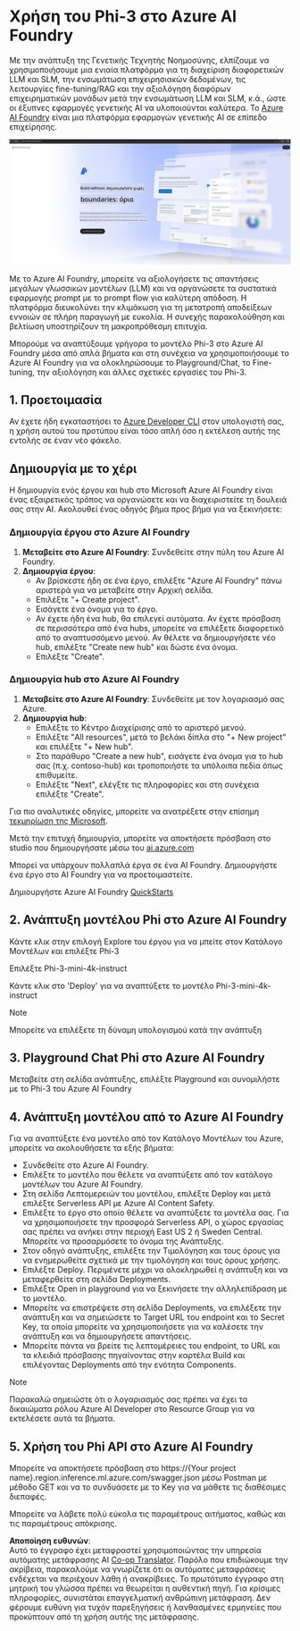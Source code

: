 <!--
CO_OP_TRANSLATOR_METADATA:
{
  "original_hash": "3a1e48b628022485aac989c9f733e792",
  "translation_date": "2025-07-17T05:23:49+00:00",
  "source_file": "md/02.QuickStart/AzureAIFoundry_QuickStart.md",
  "language_code": "el"
}
-->
# **Χρήση του Phi-3 στο Azure AI Foundry**

Με την ανάπτυξη της Γενετικής Τεχνητής Νοημοσύνης, ελπίζουμε να χρησιμοποιήσουμε μια ενιαία πλατφόρμα για τη διαχείριση διαφορετικών LLM και SLM, την ενσωμάτωση επιχειρησιακών δεδομένων, τις λειτουργίες fine-tuning/RAG και την αξιολόγηση διαφόρων επιχειρηματικών μονάδων μετά την ενσωμάτωση LLM και SLM, κ.ά., ώστε οι έξυπνες εφαρμογές γενετικής AI να υλοποιούνται καλύτερα. Το [Azure AI Foundry](https://ai.azure.com) είναι μια πλατφόρμα εφαρμογών γενετικής AI σε επίπεδο επιχείρησης.

![aistudo](../../../../translated_images/aifoundry_home.f28a8127c96c7d93d6fb1d0a69b635bc36834da1f0615d7d2b8be216021d9eeb.el.png)

Με το Azure AI Foundry, μπορείτε να αξιολογήσετε τις απαντήσεις μεγάλων γλωσσικών μοντέλων (LLM) και να οργανώσετε τα συστατικά εφαρμογής prompt με το prompt flow για καλύτερη απόδοση. Η πλατφόρμα διευκολύνει την κλιμάκωση για τη μετατροπή αποδείξεων εννοιών σε πλήρη παραγωγή με ευκολία. Η συνεχής παρακολούθηση και βελτίωση υποστηρίζουν τη μακροπρόθεσμη επιτυχία.

Μπορούμε να αναπτύξουμε γρήγορα το μοντέλο Phi-3 στο Azure AI Foundry μέσα από απλά βήματα και στη συνέχεια να χρησιμοποιήσουμε το Azure AI Foundry για να ολοκληρώσουμε το Playground/Chat, το Fine-tuning, την αξιολόγηση και άλλες σχετικές εργασίες του Phi-3.

## **1. Προετοιμασία**

Αν έχετε ήδη εγκαταστήσει το [Azure Developer CLI](https://learn.microsoft.com/azure/developer/azure-developer-cli/overview?WT.mc_id=aiml-138114-kinfeylo) στον υπολογιστή σας, η χρήση αυτού του προτύπου είναι τόσο απλή όσο η εκτέλεση αυτής της εντολής σε έναν νέο φάκελο.

## Δημιουργία με το χέρι

Η δημιουργία ενός έργου και hub στο Microsoft Azure AI Foundry είναι ένας εξαιρετικός τρόπος να οργανώσετε και να διαχειριστείτε τη δουλειά σας στην AI. Ακολουθεί ένας οδηγός βήμα προς βήμα για να ξεκινήσετε:

### Δημιουργία έργου στο Azure AI Foundry

1. **Μεταβείτε στο Azure AI Foundry**: Συνδεθείτε στην πύλη του Azure AI Foundry.
2. **Δημιουργία έργου**:
   - Αν βρίσκεστε ήδη σε ένα έργο, επιλέξτε "Azure AI Foundry" πάνω αριστερά για να μεταβείτε στην Αρχική σελίδα.
   - Επιλέξτε "+ Create project".
   - Εισάγετε ένα όνομα για το έργο.
   - Αν έχετε ήδη ένα hub, θα επιλεγεί αυτόματα. Αν έχετε πρόσβαση σε περισσότερα από ένα hubs, μπορείτε να επιλέξετε διαφορετικό από το αναπτυσσόμενο μενού. Αν θέλετε να δημιουργήσετε νέο hub, επιλέξτε "Create new hub" και δώστε ένα όνομα.
   - Επιλέξτε "Create".

### Δημιουργία hub στο Azure AI Foundry

1. **Μεταβείτε στο Azure AI Foundry**: Συνδεθείτε με τον λογαριασμό σας Azure.
2. **Δημιουργία hub**:
   - Επιλέξτε το Κέντρο Διαχείρισης από το αριστερό μενού.
   - Επιλέξτε "All resources", μετά το βελάκι δίπλα στο "+ New project" και επιλέξτε "+ New hub".
   - Στο παράθυρο "Create a new hub", εισάγετε ένα όνομα για το hub σας (π.χ. contoso-hub) και τροποποιήστε τα υπόλοιπα πεδία όπως επιθυμείτε.
   - Επιλέξτε "Next", ελέγξτε τις πληροφορίες και στη συνέχεια επιλέξτε "Create".

Για πιο αναλυτικές οδηγίες, μπορείτε να ανατρέξετε στην επίσημη [τεκμηρίωση της Microsoft](https://learn.microsoft.com/azure/ai-studio/how-to/create-projects).

Μετά την επιτυχή δημιουργία, μπορείτε να αποκτήσετε πρόσβαση στο studio που δημιουργήσατε μέσω του [ai.azure.com](https://ai.azure.com/)

Μπορεί να υπάρχουν πολλαπλά έργα σε ένα AI Foundry. Δημιουργήστε ένα έργο στο AI Foundry για να προετοιμαστείτε.

Δημιουργήστε Azure AI Foundry [QuickStarts](https://learn.microsoft.com/azure/ai-studio/quickstarts/get-started-code)

## **2. Ανάπτυξη μοντέλου Phi στο Azure AI Foundry**

Κάντε κλικ στην επιλογή Explore του έργου για να μπείτε στον Κατάλογο Μοντέλων και επιλέξτε Phi-3

Επιλέξτε Phi-3-mini-4k-instruct

Κάντε κλικ στο 'Deploy' για να αναπτύξετε το μοντέλο Phi-3-mini-4k-instruct

> [!NOTE]
>
> Μπορείτε να επιλέξετε τη δύναμη υπολογισμού κατά την ανάπτυξη

## **3. Playground Chat Phi στο Azure AI Foundry**

Μεταβείτε στη σελίδα ανάπτυξης, επιλέξτε Playground και συνομιλήστε με το Phi-3 του Azure AI Foundry

## **4. Ανάπτυξη μοντέλου από το Azure AI Foundry**

Για να αναπτύξετε ένα μοντέλο από τον Κατάλογο Μοντέλων του Azure, μπορείτε να ακολουθήσετε τα εξής βήματα:

- Συνδεθείτε στο Azure AI Foundry.
- Επιλέξτε το μοντέλο που θέλετε να αναπτύξετε από τον κατάλογο μοντέλων του Azure AI Foundry.
- Στη σελίδα Λεπτομερειών του μοντέλου, επιλέξτε Deploy και μετά επιλέξτε Serverless API με Azure AI Content Safety.
- Επιλέξτε το έργο στο οποίο θέλετε να αναπτύξετε τα μοντέλα σας. Για να χρησιμοποιήσετε την προσφορά Serverless API, ο χώρος εργασίας σας πρέπει να ανήκει στην περιοχή East US 2 ή Sweden Central. Μπορείτε να προσαρμόσετε το όνομα της Ανάπτυξης.
- Στον οδηγό ανάπτυξης, επιλέξτε την Τιμολόγηση και τους όρους για να ενημερωθείτε σχετικά με την τιμολόγηση και τους όρους χρήσης.
- Επιλέξτε Deploy. Περιμένετε μέχρι να ολοκληρωθεί η ανάπτυξη και να μεταφερθείτε στη σελίδα Deployments.
- Επιλέξτε Open in playground για να ξεκινήσετε την αλληλεπίδραση με το μοντέλο.
- Μπορείτε να επιστρέψετε στη σελίδα Deployments, να επιλέξετε την ανάπτυξη και να σημειώσετε το Target URL του endpoint και το Secret Key, τα οποία μπορείτε να χρησιμοποιήσετε για να καλέσετε την ανάπτυξη και να δημιουργήσετε απαντήσεις.
- Μπορείτε πάντα να βρείτε τις λεπτομέρειες του endpoint, το URL και τα κλειδιά πρόσβασης πηγαίνοντας στην καρτέλα Build και επιλέγοντας Deployments από την ενότητα Components.

> [!NOTE]
> Παρακαλώ σημειώστε ότι ο λογαριασμός σας πρέπει να έχει τα δικαιώματα ρόλου Azure AI Developer στο Resource Group για να εκτελέσετε αυτά τα βήματα.

## **5. Χρήση του Phi API στο Azure AI Foundry**

Μπορείτε να αποκτήσετε πρόσβαση στο https://{Your project name}.region.inference.ml.azure.com/swagger.json μέσω Postman με μέθοδο GET και να το συνδυάσετε με το Key για να μάθετε τις διαθέσιμες διεπαφές.

Μπορείτε να λάβετε πολύ εύκολα τις παραμέτρους αιτήματος, καθώς και τις παραμέτρους απόκρισης.

**Αποποίηση ευθυνών**:  
Αυτό το έγγραφο έχει μεταφραστεί χρησιμοποιώντας την υπηρεσία αυτόματης μετάφρασης AI [Co-op Translator](https://github.com/Azure/co-op-translator). Παρόλο που επιδιώκουμε την ακρίβεια, παρακαλούμε να γνωρίζετε ότι οι αυτόματες μεταφράσεις ενδέχεται να περιέχουν λάθη ή ανακρίβειες. Το πρωτότυπο έγγραφο στη μητρική του γλώσσα πρέπει να θεωρείται η αυθεντική πηγή. Για κρίσιμες πληροφορίες, συνιστάται επαγγελματική ανθρώπινη μετάφραση. Δεν φέρουμε ευθύνη για τυχόν παρεξηγήσεις ή λανθασμένες ερμηνείες που προκύπτουν από τη χρήση αυτής της μετάφρασης.